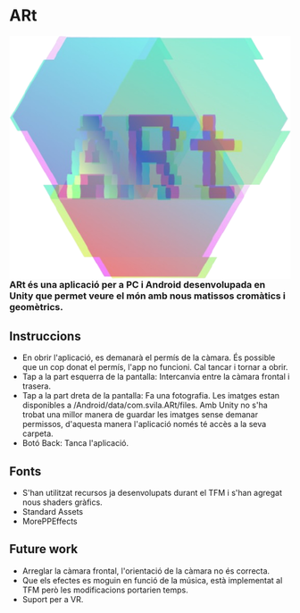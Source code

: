 # ARt

<img src="/Assets/Resources/art_log_cut_fix.png" align="right" />

### ARt és una aplicació per a PC i Android desenvolupada en Unity que permet veure el món amb nous matissos cromàtics i geomètrics.


## Instruccions
 - En obrir l'aplicació, es demanarà el permís de la càmara. És possible que un cop donat el permís, l'app no funcioni. Cal tancar i tornar a obrir.
 - Tap a la part esquerra de la pantalla: Intercanvia entre la càmara frontal i trasera.
 - Tap a la part dreta de la pantalla: Fa una fotografia. Les imatges estan disponibles a /Android/data/com.svila.ARt/files. Amb Unity no s'ha trobat una millor manera de guardar les imatges sense demanar permissos, d'aquesta manera l'aplicació només té accès a la seva carpeta.
 - Botó Back: Tanca l'aplicació.

## Fonts
 - S'han utilitzat recursos ja desenvolupats durant el TFM i s'han agregat nous shaders gràfics.
 - Standard Assets
 - MorePPEffects

## Future work
 - Arreglar la càmara frontal, l'orientació de la càmara no és correcta.
 - Que els efectes es moguin en funció de la música, està implementat al TFM però les modificacions portarien temps.
 - Suport per a VR.
